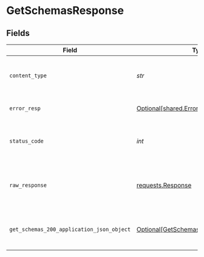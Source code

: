 # GetSchemasResponse


## Fields

| Field                                                                                             | Type                                                                                              | Required                                                                                          | Description                                                                                       |
| ------------------------------------------------------------------------------------------------- | ------------------------------------------------------------------------------------------------- | ------------------------------------------------------------------------------------------------- | ------------------------------------------------------------------------------------------------- |
| `content_type`                                                                                    | *str*                                                                                             | :heavy_check_mark:                                                                                | HTTP response content type for this operation                                                     |
| `error_resp`                                                                                      | [Optional[shared.ErrorResp]](../../models/shared/errorresp.md)                                    | :heavy_minus_sign:                                                                                | Could not authenticate the user                                                                   |
| `status_code`                                                                                     | *int*                                                                                             | :heavy_check_mark:                                                                                | HTTP response status code for this operation                                                      |
| `raw_response`                                                                                    | [requests.Response](https://requests.readthedocs.io/en/latest/api/#requests.Response)             | :heavy_minus_sign:                                                                                | Raw HTTP response; suitable for custom response parsing                                           |
| `get_schemas_200_application_json_object`                                                         | [Optional[GetSchemas200ApplicationJSON]](../../models/operations/getschemas200applicationjson.md) | :heavy_minus_sign:                                                                                | Retrieved schemas for an organization successfully.                                               |